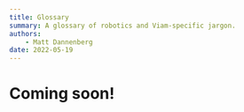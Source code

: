 ```yaml
---
title: Glossary
summary: A glossary of robotics and Viam-specific jargon.
authors:
    - Matt Dannenberg
date: 2022-05-19
---
```

# Coming soon!

